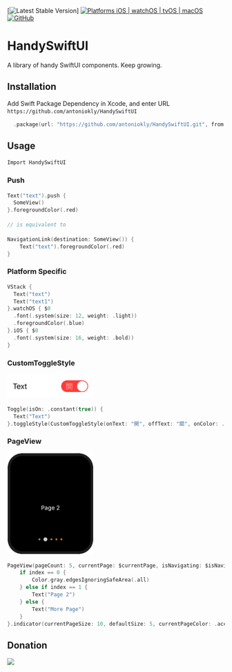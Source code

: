 [![Latest Stable Version](https://img.shields.io/github/v/tag/antoniokly/HandySwiftUI?color=orange&label=Swift%20Package)]
[![Platforms iOS | watchOS | tvOS | macOS](https://img.shields.io/badge/platforms-iOS%2013.0%20%7C%20tvOS%2013.0%20%7C%20watchOS%206.0%20%7C%20macOS%2010.15-orange.svg)](http://www.apple.com)
[![GitHub](https://img.shields.io/github/license/antoniokly/HandySwiftUI?color=orange)](https://github.com/antoniokly/HandySwiftUI/blob/master/LICENSE)

# HandySwiftUI

A library of handy SwiftUI components. Keep growing.

## Installation

Add Swift Package Dependency in Xcode, and enter URL ```https://github.com/antoniokly/HandySwiftUI```

```swift
  .package(url: "https://github.com/antoniokly/HandySwiftUI.git", from: "0.0.1")
```

## Usage

```swift
Import HandySwiftUI
```

### Push
```swift
Text("text").push {
  SomeView()
}.foregroundColor(.red)

// is equivalent to

NavigationLink(destination: SomeView()) {
    Text("text").foregroundColor(.red)
}
```

### Platform Specific
```swift
VStack {
  Text("text")
  Text("text1")
}.watchOS { $0
  .font(.system(size: 12, weight: .light))
  .foregroundColor(.blue)
}.iOS { $0
  .font(.system(size: 16, weight: .bold))
}
```

### CustomToggleStyle
<img src="./previews/CustomToggleStyle.png" width="200">

```swift
Toggle(isOn: .constant(true)) {
  Text("Text")
}.toggleStyle(CustomToggleStyle(onText: "開", offText: "關", onColor: .red))
```

### PageView
<img src="./previews/PageView.png" width="200">

```swift
PageView(pageCount: 5, currentPage: $currentPage, isNavigating: $isNavigating) { index in
    if index == 0 {
        Color.gray.edgesIgnoringSafeArea(.all)
    } else if index == 1 {
        Text("Page 2")
    } else {
        Text("More Page")
    }
}.indicator(currentPageSize: 10, defaultSize: 5, currentPageColor: .accentColor, defaultColor: .orange, opacity: 0.8)
```

## Donation

[![](https://www.paypalobjects.com/en_US/i/btn/btn_donateCC_LG.gif)](https://www.paypal.com/cgi-bin/webscr?cmd=_s-xclick&hosted_button_id=UXRR2S35YMCQC&source=url)
